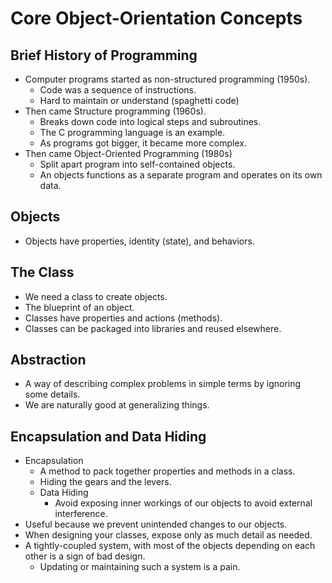 # Core Object-Orientation Concepts

## Brief History of Programming

* Computer programs started as non-structured programming (1950s).
  * Code was a sequence of instructions.
  * Hard to maintain or understand (spaghetti code)
* Then came Structure programming (1960s).
  * Breaks down code into logical steps and subroutines.
  * The C programming language is an example.
  * As programs got bigger, it became more complex.
* Then came Object-Oriented Programming (1980s)
  * Split apart program into self-contained objects.
  * An objects functions as a separate program and operates on its own data.

## Objects

* Objects have properties, identity (state), and behaviors.

## The Class

* We need a class to create objects. 
* The blueprint of an object.
* Classes have properties and actions (methods).
* Classes can be packaged into libraries and reused elsewhere.

## Abstraction

* A way of describing complex problems in simple terms by ignoring some details.
* We are naturally good at generalizing things.

## Encapsulation and Data Hiding

* Encapsulation
  * A method to pack together properties and methods in a class.
  * Hiding the gears and the levers.
  * Data Hiding
    * Avoid exposing inner workings of our objects to avoid external interference.
* Useful because we prevent unintended changes to our objects.
* When designing your classes, expose only as much detail as needed.
* A tightly-coupled system, with most of the objects depending on each other is a sign of bad design.
  * Updating or maintaining such a system is a pain.
